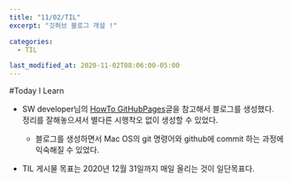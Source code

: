 ```yaml
---
title: "11/02/TIL"
excerpt: "깃허브 블로그 개설 !"

categories: 
  - TIL

last_modified_at: 2020-11-02T08:06:00-05:00
---
```


#Today I Learn 

- SW developer님의 [HowTo GitHubPages](https://devinlife.com/howto/)글을 참고해서 블로그를 생성했다.  
정리를 잘해놓으셔서 별다른 시행착오 없이 생성할 수 있었다.  
    - 블로그를 생성하면서 Mac OS의 git 명령어와 github에 commit 하는 과정에 익숙해질 수 있었다.  
  
- TIL 게시물 목표는 2020년 12월 31일까지 매일 올리는 것이 일단목표다.

